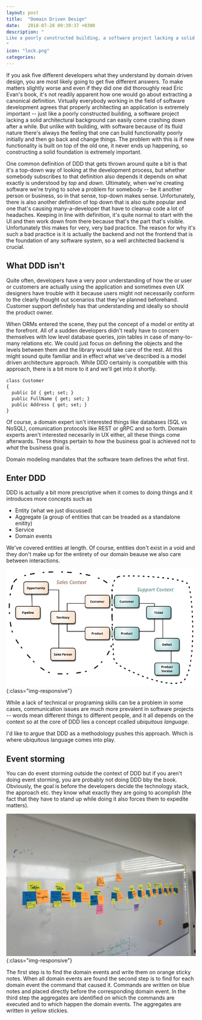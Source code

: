 ```yaml
---
layout: post
title:  "Domain Driven Design"
date:   2018-07-28 09:39:37 +0300
description: "
Like a poorly constructed building, a software project lacking a solid architectural background can easily come crashing down after a while. It doesn't happen immediately, it usually takes a bit of place on the structure to happen. It also takes time.  
"
icon: "lock.png"
categories:
---
```

If you ask five different developers what they understand by domain driven design, you are most likely going to get five different answers. To make matters slightly worse and even if they did one did thoroughly read Eric Evan's book, it's not readily apparent how one would go about extracting a canonical definition. Virtually everybody working in the field of software development agrees that properly architecting an application is extremely important -- just like a poorly constructed building, a software project lacking a solid architectural background can easily come crashing down after a while. But unlike with building, with software because of its fluid nature there's always the feeling that one can build functionality poorly initially and then go back and change things. The problem with this is if new functionality is built on top of the old one, it never ends up happening, so constructing a solid foundation is extremely important. 

One common definition of DDD that gets thrown around quite a bit is that it's a top-down way of looking at the development process, but whether somebody subscribes to that definition also depends it depends on what exactly is understood by *top* and *down*. Ultimately, when we're creating software we're trying to solve a problem for somebody -- be it another person or business, so in that sense, top-down makes sense. Unfortunately, there is also another definition of top down that is also quite popular and one that's causing many-a-developer that have to cleanup code a lot of headaches. Keeping in line with definition, it's quite normal to start with the UI and then work down from there because that's the part that's visible. Unfortunately this makes for very, very bad practice. The reason for why it's such a bad practice is it is actually the backend and not the frontend that is the foundation of any software system, so a well architected backend is crucial.

## What DDD isn't
Quite often, developers have a very poor understanding of how the or user or customers are actually using the application and sometimes even UX designers have trouble with it because users might not necessarily conform to the clearly thought out scenarios that they've planned beforehand. Customer support definitely has that understanding and ideally so should the product owner. 

When ORMs entered the scene, they put the concept of a model or entity at the forefront. All of a sudden developers didn't really have to concern themselves with low level database queries, join tables in case of many-to-many relations etc. We could just focus on defining the objects and the levels between them and the library would take care of the rest. All this might sound quite familiar and in effect what we've described is a model driven architecture approach.  While DDD certainly is compatible with this approach, there is a bit more to it and we'll get into it shortly.

<pre><code>class Customer
{
  public Id { get; set; }
  public FullName { get; set; }
  public Address { get; set; }
} 
</code></pre>

Of course, a domain expert isn't interested things like databases (SQL vs NoSQL), comunication protocols like REST or gRPC and so forth. Domain experts aren't interested necesarily in UX either, all these things come afterwards. These things pertain to *how* the business goal is achieved not to *what* the business goal is.

Domain modeling mandates that the software team defines the *what* first.

<!-- While a PO will most certainly not write any code, he or she can definitely define something like this in enterprise architect.  -->

## Enter DDD
DDD is actually a bit more prescriptive when it comes to doing things and it introduces more concepts such as

* Entity (what we just discussed)
* Aggregate (a group of entities that can be treaded as a standalone enitity)
* Service
* Domain events

We've covered entities at length. Of course, entities don't exist in a void and they don't make up for the entirety of our domain beause we also care between interactions. 

![my-password](/images/bounded.png){:class="img-responsive"}

While a lack of technical or programing skills can be a problem in some cases, communication issues are much more prevalent in software projects -- words mean different things to different people, and it all depends on the context so at the core of DDD lies a concept ccalled *ubiquitous language*.

I'd like to argue that DDD as a methodology pushes this approach. Which is where ubiquitous language comes into play.

## Event storming
You can do event storming outside the context of DDD but if you aren't doing event storming, you are probably not doing DDD bby the book. Obviously, the goal is before the developers decide the technology stack, the approach etc. they know what exactly they are going to acomplish (the fact that they have to stand up while doing it also forces them to expedite matters).

![my-password](/images/storming.jpg){:class="img-responsive"}

The first step is to find the domain events and write them on orange sticky notes. When all domain events are found the second step is to find for each domain event the command that caused it. Commands are written on blue notes and placed directly before the corresponding domain event. In the third step the aggregates are identified on which the commands are executed and to which happen the domain events. The aggregates are written in yellow stickies.
